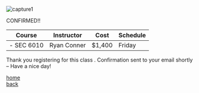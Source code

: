 
![capture1](https://user-images.githubusercontent.com/44885441/48521130-2ff67780-e841-11e8-8efa-807518dbd66f.PNG)

CONFIRMED!!

| Course       | Instructor   | Cost    | Schedule  |
|--------------|--------------|---------|-----------|
| - SEC 6010   | Ryan Conner   | $1,400  | Friday    |

Thank you registering for this class . Confirmation sent to your email shortly – Have a nice day!

[home](https://cezenekwe.github.io/Team-Brilliant/)
<br>
[back](https://cezenekwe.github.io/Team-Brilliant/Program-1.html)
